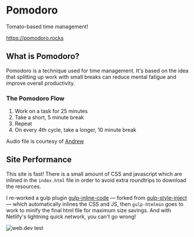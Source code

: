 # Pomodoro
Tomato-based time management!

https://pomodoro.rocks

## What is Pomodoro?
Pomodoro is a technique used for time management. It's based on the idea that splitting up work with small breaks can reduce mental fatigue and improve overall productivity.

### The Pomodoro Flow
1. Work on a task for 25 minutes
2. Take a short, 5 minute break
3. Repeat
4. On every 4th cycle, take a longer, 10 minute break

Audio file is courtesy of [Andrew](http://www.orangefreesounds.com/desk-bell-sound/)

## Site Performance
This site is fast! There is a small amount of CSS and javascript which are inlined in the `index.html` file in order to avoid extra roundtrips to download the resources.

I re-worked a gulp plugin [gulp-inline-code](https://github.com/jchmski/gulp-inline-code) — forked from [gulp-style-inject](https://github.com/vladfilipro/gulp-style-inject) — which automatically inlines the CSS and JS, then `gulp-htmlmin` goes to work to minify the final html file for maximum size savings. And with Netlify's lightning quick network, you can't go wrong!

![web.dev test](https://res.cloudinary.com/jchmski/image/upload/v1587697642/Github/Pomodoro/Annotation_2020-04-23_230712_odcspu.jpg)
